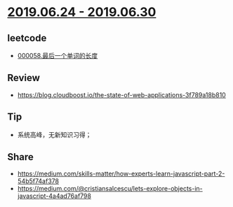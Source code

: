 # [2019.06.24 - 2019.06.30](https://github.com/vjudge/ARTS/blob/master/2019/第0011周.md)

## leetcode
* [000058.最后一个单词的长度](https://github.com/vjudge/leetcode/tree/master/000001-000200/000058.最后一个单词的长度)

## Review
* https://blog.cloudboost.io/the-state-of-web-applications-3f789a18b810

## Tip
* 系统高峰，无新知识习得；

## Share
* https://medium.com/skills-matter/how-experts-learn-javascript-part-2-54b5f74af378
* https://medium.com/@cristiansalcescu/lets-explore-objects-in-javascript-4a4ad76af798
